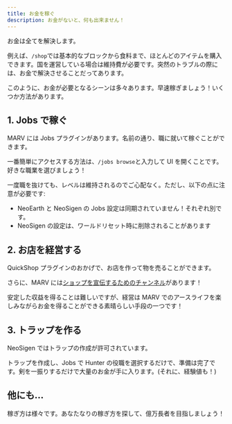 ```yaml
---
title: お金を稼ぐ
description: お金がないと、何も出来ません！
---
```


お金は全てを解決します。

例えば、`/shop`では基本的なブロックから食料まで、ほとんどのアイテムを購入できます。国を運営している場合は維持費が必要です。突然のトラブルの際には、お金で解決させることだってあります。

このように、お金が必要となるシーンは多々あります。早速稼ぎましょう！いくつか方法があります。

## 1. Jobs で稼ぐ

MARV には Jobs プラグインがあります。名前の通り、職に就いて稼ぐことができます。

一番簡単にアクセスする方法は、`/jobs browse`と入力して UI を開くことです。好きな職業を選びましょう！

一度職を抜けても、レベルは維持されるのでご心配なく。ただし、以下の点に注意が必要です:

- NeoEarth と NeoSigen の Jobs 設定は同期されていません！それぞれ別です。
- NeoSigen の設定は、ワールドリセット時に削除されることがあります

## 2. お店を経営する

QuickShop プラグインのおかげで、お店を作って物を売ることができます。

さらに、MARV には[ショップを宣伝するためのチャンネル](https://discord.com/channels/1245921816959127673/1375617341945024573)があります！

安定した収益を得ることは難しいですが、経営は MARV でのアースライフを楽しみながらお金を得ることができる素晴らしい手段の一つです！

## 3. トラップを作る

NeoSigen ではトラップの作成が許可されています。

トラップを作成し、Jobs で Hunter の役職を選択するだけで、準備は完了です。剣を一振りするだけで大量のお金が手に入ります。(それに、経験値も！)

## 他にも...

稼ぎ方は様々です。あなたなりの稼ぎ方を探して、億万長者を目指しましょう！
